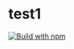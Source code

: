 # test1
[![Build with npm](https://github.com/454e51/test1/actions/workflows/build.yml/badge.svg)](https://github.com/454e51/test1/actions/workflows/build.yml)